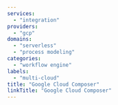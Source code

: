 ```yaml
---
services:
  - "integration"
providers:
  - "gcp"
domains:
  - "serverless"
  - "process modeling"
categories:
  - "workflow engine"
labels:
  - "multi-cloud"
title: "Google Cloud Composer"
linkTitle: "Google Cloud Composer"
---
```


